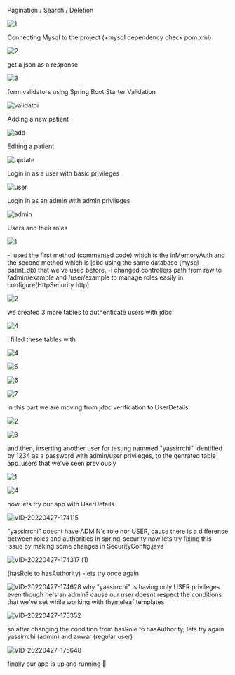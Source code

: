 Pagination / Search / Deletion


![1](https://user-images.githubusercontent.com/65183563/162337105-0b14e5d7-c4e2-4abd-8f37-f5c5428d3c6c.gif)

Connecting Mysql to the project (+mysql dependency check pom.xml)

![2](https://user-images.githubusercontent.com/65183563/162337672-909af7d1-573c-46af-b48d-1a1f673e8f59.gif)

get a json as a response

![3](https://user-images.githubusercontent.com/65183563/162337818-a0c870b1-993e-4427-9fb5-28a1cb25bf7a.gif)

form validators using Spring Boot Starter Validation

![validator](https://user-images.githubusercontent.com/65183563/164327239-01fbc5ff-becb-435b-9dc5-478725a9f8ed.gif)

Adding a new patient

![add](https://user-images.githubusercontent.com/65183563/164327201-5c2b6133-cb52-40b7-8661-138283220591.gif)

Editing a patient

![update](https://user-images.githubusercontent.com/65183563/164327214-b4f17e60-21bc-4334-bf6e-384ee1c3cbc4.gif)

Login in as a user with basic privileges

![user](https://user-images.githubusercontent.com/65183563/164981134-68397baa-44c4-4626-a1e6-be5818d08c35.gif)

Login in as an admin with admin privileges

![admin](https://user-images.githubusercontent.com/65183563/164981141-6d061d2f-d66c-412b-8efb-d47df5bb31ba.gif)

Users and their roles 

![1](https://user-images.githubusercontent.com/65183563/164981373-2a7becee-812e-4ff6-be96-24df2e9eb234.PNG)

-i used the first method (commented code) which is the inMemoryAuth 
and the second method which is jdbc using the same database (mysql patint_db) that we've used before.
-i changed controllers path from raw to /admin/example and /user/example to manage roles easily in configure(HttpSecurity http)


![2](https://user-images.githubusercontent.com/65183563/164981842-cf3511a1-b2ad-40bd-80c1-2cac2ad19c57.PNG)


we created 3 more tables to authenticate users with jdbc

![4](https://user-images.githubusercontent.com/65183563/164981905-b9dc885d-4a25-4e37-a060-01fad0633cab.PNG)

i filled these tables with

![4](https://user-images.githubusercontent.com/65183563/164981961-5a4c0947-427a-433f-aa7d-329bf18e64e3.PNG)

![5](https://user-images.githubusercontent.com/65183563/164981938-cf5b8746-79c3-4ffb-a770-f5b2c4d4bae9.PNG)

![6](https://user-images.githubusercontent.com/65183563/164981943-ede9c824-1341-419f-bb6e-e4eecd2b93bd.PNG)

![7](https://user-images.githubusercontent.com/65183563/164981953-94ffda8a-6a81-4163-9112-f388252d374d.PNG)

in this part we are moving from jdbc verification to UserDetails

![2](https://user-images.githubusercontent.com/65183563/165654289-8dbd7558-c565-4e7c-a669-d6379a337029.PNG)

![3](https://user-images.githubusercontent.com/65183563/165654343-d72b1d62-a7a3-4a75-ba07-20200d77d59c.PNG)

and then, inserting another user for testing nammed "yassirrchi" identified by 1234 as a password with admin/user privileges, to the genrated table app_users that we've seen previously

![1](https://user-images.githubusercontent.com/65183563/165654709-b6f95903-1eec-4fba-923d-3628e3dcd1c6.PNG)

![4](https://user-images.githubusercontent.com/65183563/165654889-88b9d448-c6f9-4409-933f-f30d3e7690dd.PNG)

now lets try our app with UserDetails

![VID-20220427-174115](https://user-images.githubusercontent.com/65183563/165655162-8e96aa7b-43ed-42af-9545-74872db85e23.gif)

"yassirrchi" doesnt have ADMIN's role nor USER, cause there is a difference between roles and authorities in spring-security
now lets try fixing this issue by making some changes in SecurityConfig.java 

![VID-20220427-174317 (1)](https://user-images.githubusercontent.com/65183563/165655646-43939f49-d00b-4769-835e-1e93a2cdd4c2.gif)

(hasRole to hasAuthority)
-lets try once again

![VID-20220427-174628](https://user-images.githubusercontent.com/65183563/165656766-570e2d58-0f41-4b85-a046-c1bec3c91ff3.gif)
why "yassirrchi" is having only USER privileges even though he's an admin?
cause our user doesnt respect the conditions that we've set while working with thymeleaf templates

![VID-20220427-175352](https://user-images.githubusercontent.com/65183563/165657462-d42284d7-304a-46af-8600-42d6ebd215af.gif)

so after changing the condition from hasRole to hasAuthority, lets try again yassirrchi (admin) and anwar (regular user)

![VID-20220427-175648](https://user-images.githubusercontent.com/65183563/165658100-e77ee5a9-ab39-4360-9628-bde7005d1515.gif)

finally our app is up and running 🙌

